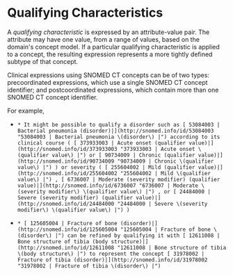 # Qualifying Characteristics

A _qualifying characteristic_ is expressed by an attribute-value pair. The attribute may have one value, from a range of values, based on the domain's concept model. If a particular qualifying characteristic is applied to a concept, the resulting expression represents a more tightly defined subtype of that concept.

Clinical expressions using SNOMED CT concepts can be of two types: precoordinated expressions, which use a single SNOMED CT concept identifier; and postcoordinated expressions, which contain more than one SNOMED CT concept identifier.

For example,

* ```
  * It might be possible to qualify a disorder such as [ 53084003 | Bacterial pneumonia (disorder)|](http://snomed.info/id/53084003 "53084003 | Bacterial pneumonia \(disorder\) |") according to its clinical course ( [ 373933003 | Acute onset (qualifier value)|](http://snomed.info/id/373933003 "373933003 | Acute onset \(qualifier value\) |") or [ 90734009 | Chronic (qualifier value)|](http://snomed.info/id/90734009 "90734009 | Chronic \(qualifier value\) |") ) or severity ( [ 255604002 | Mild (qualifier value)|](http://snomed.info/id/255604002 "255604002 | Mild \(qualifier value\) |") , [ 6736007 | Moderate (severity modifier) (qualifier value)|](http://snomed.info/id/6736007 "6736007 | Moderate \(severity modifier\) \(qualifier value\) |") , or [ 24484000 | Severe (severity modifier) (qualifier value)|](http://snomed.info/id/24484000 "24484000 | Severe \(severity modifier\) \(qualifier value\) |") )
  ```
* ```
  * [ 125605004 | Fracture of bone (disorder)|](http://snomed.info/id/125605004 "125605004 | Fracture of bone \(disorder\) |") can be refined by qualifying it with [ 12611008 | Bone structure of tibia (body structure)|](http://snomed.info/id/12611008 "12611008 | Bone structure of tibia \(body structure\) |") to represent the concept [ 31978002 | Fracture of tibia (disorder)|](http://snomed.info/id/31978002 "31978002 | Fracture of tibia \(disorder\) |")
  ```
